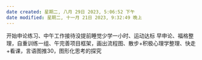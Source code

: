 ```yaml
---
date created: 星期二, 八月 29日 2023, 5:06:52 下午
date modified: 星期二, 十一月 21日 2023, 9:32:49 晚上
---
```

开始申论练习、中午工作接待没提前睡觉少学一小时、运动达标
早申论、福格整理，自重训练一组、午完善项目框架，画出流程图、散步+积极心理学整理、快走+看课，言语图推30，图形化思考的探究
